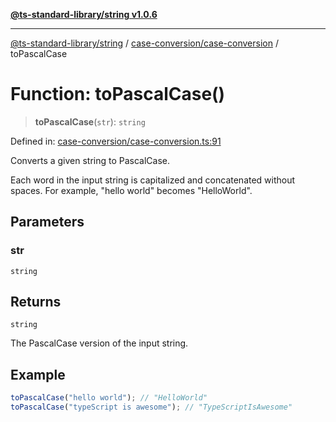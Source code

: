 [**@ts-standard-library/string v1.0.6**](../../../README.md)

***

[@ts-standard-library/string](../../../modules.md) / [case-conversion/case-conversion](../README.md) / toPascalCase

# Function: toPascalCase()

> **toPascalCase**(`str`): `string`

Defined in: [case-conversion/case-conversion.ts:91](https://github.com/gabaudette/ts-stdlib/blob/4a412e6fb273dc9fcab54b84c05921f52dac4b3f/packages/string/src/case-conversion/case-conversion.ts#L91)

Converts a given string to PascalCase.

Each word in the input string is capitalized and concatenated without spaces.
For example, "hello world" becomes "HelloWorld".

## Parameters

### str

`string`

## Returns

`string`

The PascalCase version of the input string.

## Example

```typescript
toPascalCase("hello world"); // "HelloWorld"
toPascalCase("typeScript is awesome"); // "TypeScriptIsAwesome"
```
